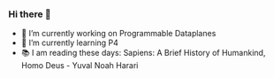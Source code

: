### Hi there 👋


- 🔭 I’m currently working on Programmable Dataplanes
- 🌱 I’m currently learning P4
- 📚 I am reading these days: Sapiens: A Brief History of Humankind, Homo Deus - Yuval Noah Harari

<!--
**durmazemre/durmazemre** is a ✨ _special_ ✨ repository because its `README.md` (this file) appears on your GitHub profile.

Here are some ideas to get you started:


- 👯 I’m looking to collaborate on ...
- 🤔 I’m looking for help with ...
- 💬 Ask me about ...
- 📫 How to reach me: ...
- 😄 Pronouns: He / Him

- ⚡ Fun fact: ...
-->
